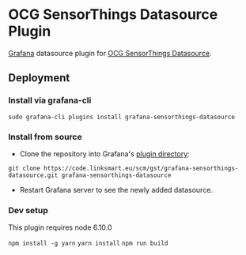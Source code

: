 # OCG SensorThings Datasource Plugin
[Grafana](http://grafana.org/) datasource plugin for [OCG SensorThings Datasource](http://developers.sensorup.com/docs/).

## Deployment

### Install via grafana-cli
```
sudo grafana-cli plugins install grafana-sensorthings-datasource
```

### Install from source

* Clone the repository into Grafana's [plugin directory](http://docs.grafana.org/plugins/installation/#grafana-plugin-directory):
```
git clone https://code.linksmart.eu/scm/gst/grafana-sensorthings-datasource.git grafana-sensorthings-datasource
```
* Restart Grafana server to see the newly added datasource.



### Dev setup

This plugin requires node 6.10.0

`npm install -g yarn`
`yarn install`
`npm run build`
